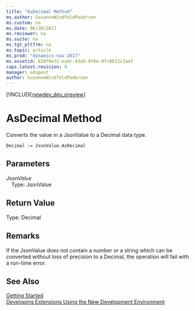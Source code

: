 ```yaml
---
title: "AsDecimal Method"
ms.author: SusanneWindfeldPedersen
ms.custom: na
ms.date: 06/30/2017
ms.reviewer: na
ms.suite: na
ms.tgt_pltfrm: na
ms.topic: article
ms.prod: "dynamics-nav-2017"
ms.assetid: 620f0e32-eadc-43e9-8f6e-8fc0b12c3aaf
caps.latest.revision: 9
manager: edupont
author: SusanneWindfeldPedersen
---
```


[!INCLUDE[newdev_dev_preview](../includes/newdev_dev_preview.md)]

# AsDecimal Method

Converts the value in a JsonValue to a Decimal data type.

```
Decimal := JsonValue.AsDecimal
```

## Parameters
*JsonValue*  
&emsp;Type: JsonValue

## Return Value
Type: Decimal

## Remarks
If the JsonValue does not contain a number or a string which can be converted without loss of precision to a Decimal, the operation will fail with a run-time error.

## See Also
[Getting Started](../devenv-get-started.md)  
[Developing Extensions Using the New Development Environment](../devenv-dev-overview.md)
